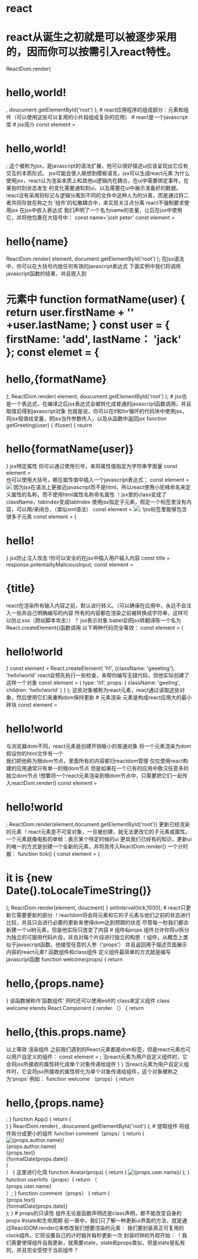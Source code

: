 # react
# react从诞生之初就是可以被逐步采用的，因而你可以按需引入react特性。
ReactDom.render(
<h1>hello,world!</h1>,
doucument.getElementById('root')
);
# react应用程序的组成部分：元素和组件（可以使用这些可以复用的小片段组成复杂的应用）
# react是一个javascript库
# jsx简介
const element = <h1>hello,world!</h1>;
这个被称为jsx，是javascript的语法扩展，他可以很好描述ui应该呈现出它应有交互的本质形式。
jsx可能会使人联想到模板语言。jsx可以生成react元素
为什么使用jsx，react认为渲染本质上和其他ui逻辑内在耦合，在ui中需要绑定事件，在某些时刻状态发生
的变化需要通知到ui，以及需要在ui中展示准备好的数据。
react没有采用将标记与逻辑分离到不同的文件中这种人为的分离，而是通过将二者共同存放在称之为
‘组件’的松散耦合中，来实现关注点分离
react不强制要求使用jsx
在jsx中嵌入表达式
我们声明了一个名为name的变量，让后在jsx中使用它，并将他包裹在大括号中：
const name='josh peter'
const element = <h1>hello{name}</h1>
ReactDom.render(
element,
document.getElementById('root')
);
在jsx语法中，你可以在大括号内放任何有效的javascript表达式
下面实例中我们将调用javascript函数的结果，并且嵌入到<h1>元素中
function formatName(user) {
  return user.firstName + '' +user.lastName;
}
const user = {
  firstName: 'add',
  lastName： 'jack'
};
const elemet = {
  <h1>
  hello,{formatName}
  </h1>
};
ReactDom.render(
  element,
  doucument.getElementById('root')
);
# jsx也是一个表达式，在编译之后jsx表达式会被转化成普通的javascript函数调用，并且取值后得到javascript对象
也就是说，你可以在if和for循环的代码块中使用jsx，将jsx赋值给变量，把jsx当作参数传入，以及从函数中返回jsx
function getGreeting(user) {
 if(user) {
   reutrn <h1>hello{formatName(user)}</h1>
 }
 jsx特定属性
 你可以通过使用引号，来将属性值指定为字符串字面量
 const element = <div tabIndex="0"></div>
 也可以使用大括号，赖在属性值中插入一个javascript表达式：
 const element = <img src={user.avatarUrl}></img>
 因为jsx在语法上更接近javascript而不是html，所以react使用小驼峰命名来定义属性的名称，而不使用html属性名称命名属性
 ！jsx里的class变成了className，tabindex变成tabIndex
 使用jsx指定子元素，假定一个标签里没有内容，可以用/来闭合，（类似xml语法）
 const element = <img src={user.avatarUrl}/>;
 !jsx标签里能够包含很多子元素
 const element = {
  <div>
  <h1>hello!
  </h1>
  </div>
 }
 jsx防止注入攻击
 !你可以安全的在jsx中插入用户输入内容
 const title = response.potentaillyMaliciousInput;
 const element = <h1>{title}</h1>
 react在渲染所有输入内容之前，默认进行转义。（可以确保在应用中，永远不会注入一些非自己明确编写的内容
 所有的内容都在渲染之前被转换成字符串，这样可以防止xss（跨站脚本攻击））？
 jsx表示对象
 babel会把jsx转翻译陈一个名为React.createElement()函数调用
 以下两种代码完全等效：
 const element = {
   <h1 className="geeeting">
   hello!world
   </h1>
 }
 const element = React.createElement(
 'h1',
 {className: 'geeeting'},
 'hello!world'
 react会预先执行一些检查，来帮你编写无错代码，但他实际创建了这样一个对象
 const element = {
 type: 'h1',
 props: {
   className: 'geeting',
   children: 'hello!world'
 }
 }
 );
 这些对象被称为react元素，react通过读取这些对象，然后使用它们来重构dom保持更新
 # 元素渲染
 元素是构成react应用大的最小砖块
 const element = <h1>hello!world</h1>
 与浏览器dom不同，react元素是创建开销极小的普通对象
 将一个元素渲染为dom
 假设你的html文件有一个<div>
 <div id="root"></div>
 我们把他称为根dom节点，里面所有的内容都归reactdom管理
 仅仅使用react构建的应用通常只有单一的根dom节点
 但是如果在一个已有的应用中敖汉任意多的独立dom节点
 !想要将一个react元素渲染到根dom节点中，只需要把它们一起传入reactDom.render()
 const element = <h1>hello!world</h1>;
 ReactDom.render(element,document.getElementById('root'))
 更新已经渲染的元素
 ！react元素是不可变对象，一旦被创建，就无法更改它的子元素或属性。一个元素就像电影的单帧：表示某个特定时候的ui
 更具我们已经有的知识，更新ui的唯一的方式是创建一个全新的元素，并将其传入ReactDom.render()
 一个计时器：
 function tick() {
   const element = (
   <div>
     <h1>
     it is {new Date().toLocaleTimeString()}
     </h1>
   </div>
   );
   ReactDom.render(element, doucment)
 }
setInterval(tick,1000);
# react只更新它需要更新的部分
！reactdom将会将元素和它的子元素与他们之前的状态进行比较，并且只会进行必要的更新来使得dom达到预期的状态
尽管每一秒我们都会新建一个ui树元素，但是他实际只改变了内容
# 组件&props
组件允许你将ui拆分为独立的可服用代码片段，并且对每个片段进行独立的构思
！组件，从概念上类似于javascript函数。他接受任意的入参（‘props’）
并且返回用于描述页面展示内容的react元素?
函数组件和class组件
  定义组件最简单的方式就是编写javascript函数
  function welcome(props) {
    return <h1>hello,{props.name}</h1>
  }
  该函数被称作‘函数组件’
  同时还可以使用es6的 class来定义组件
  class welcome etends React.Component {
    render （） {
  return <h1>hello,{this.props.name}</h1>
  以上等效
  渲染组件
  之前我们遇到的React元素都是dom标签，但是react元素也可以用户自定义的组件：
  const element = <Welcome name="Sara"/>;
  当react元素为用户自定义组件时，它会将jsx所接收的属性转化成单个对象传递给组件
  }
  }
  当react元素为用户自定义组件时，它会将jsx所接收的属性转化为单个对象传递给组件，这个对象被称之为‘props’
  例如：
  function welcome （props）{
  return <h1>hello,{props.name}</h1>;
  }
  function App() {
    return (
     <div>
       <welcome name="sara" />
       <welcome name="cindy" />
       <welcome name="add" />
      </div>
  )
  }
  ReactDom.render(
  <App />,
  doucument.getElementById('root')
  );
  # 提取组件
  将组件拆分成更小的组件
  function comment（props）{
    return (
   <div className="comment">
     <div className="userInfo">
       <img className="Avatar"
            src={props.author.avatarUrl}
            alt={props.author.name}/>
       <div className="userInfo-name">
         {props.author.name}
       </div>
     </div>
     <div className="Comment-date">
       {props.text}
     </div>
     <div className="Comment-date">
       {formatDate(props.date)}
     </div>
   </div>
  )
  <div> 
  </div>
  ）
  }
  这里进行化简
  function Avatar(props) {
    return (
      <img className="Avatar" 
           src={props.user.avatarUrl}
           alt={props.user.name}/>
    );
  }
  function userInfo（props）{
    return （
      <div class="UserInfo">
        <Avatar user="props.user"/>
        <div className="UserInfo-name">
          {props.user.name}
        </div>
  </div>
    ）;
  }
  function comment（props） {
    return (
      <div className="comment">
        <userInfo user={props.author}/>
         <div className="Comment-date">
           {props.text}
         </div>
         <div className="Comment-date">
           {formatDate(props.date)}
         </div>
        </div>
    );
  }
# props的只读性
  组件无论是函数声明还是class声明，都不能改变自身的props
#state和生命周期
前一章中，我们只了解一种更新ui界面的方法，就是通过ReactDOM.render()来修改我们想要渲染的元素：
我们要封装真正可复用的clock组件。它将设置自己的计时器并每秒更新一次
封装时钟的外观开始：
！我们需要使得组件自我更新，就需要state，state和props类似，但是state是私有的，并且完全受控于当前组件？
 
